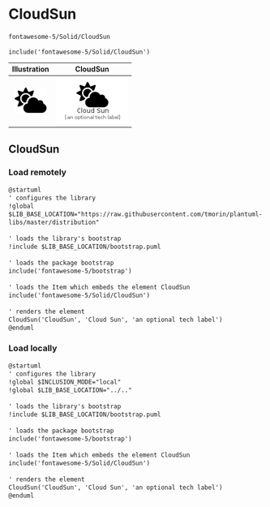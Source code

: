 # CloudSun


```text
fontawesome-5/Solid/CloudSun
```

```text
include('fontawesome-5/Solid/CloudSun')
```



| Illustration | CloudSun |
| :---: | :---: |
| ![illustration for Illustration](../../fontawesome-5/Solid/CloudSun.png) | ![illustration for CloudSun](../../fontawesome-5/Solid/CloudSun.Local.png) |




## CloudSun

### Load remotely
```plantuml
@startuml
' configures the library
!global $LIB_BASE_LOCATION="https://raw.githubusercontent.com/tmorin/plantuml-libs/master/distribution"

' loads the library's bootstrap
!include $LIB_BASE_LOCATION/bootstrap.puml

' loads the package bootstrap
include('fontawesome-5/bootstrap')

' loads the Item which embeds the element CloudSun
include('fontawesome-5/Solid/CloudSun')

' renders the element
CloudSun('CloudSun', 'Cloud Sun', 'an optional tech label')
@enduml
```

### Load locally
```plantuml
@startuml
' configures the library
!global $INCLUSION_MODE="local"
!global $LIB_BASE_LOCATION="../.."

' loads the library's bootstrap
!include $LIB_BASE_LOCATION/bootstrap.puml

' loads the package bootstrap
include('fontawesome-5/bootstrap')

' loads the Item which embeds the element CloudSun
include('fontawesome-5/Solid/CloudSun')

' renders the element
CloudSun('CloudSun', 'Cloud Sun', 'an optional tech label')
@enduml
```

